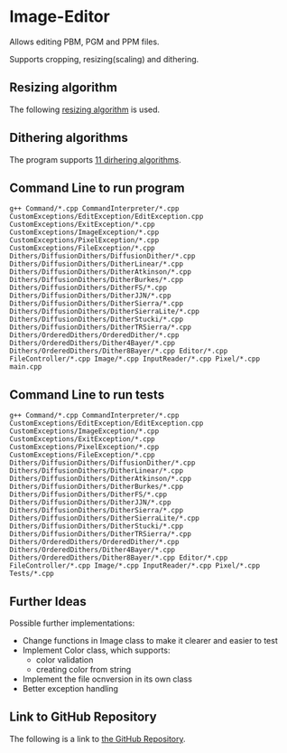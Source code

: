 # Image-Editor
Allows editing PBM, PGM and PPM files.

Supports cropping, resizing(scaling) and dithering.

## Resizing algorithm
The following [resizing algorithm](https://courses.cs.vt.edu/~masc1044/L17-Rotation/ScalingNN.html) is used.

## Dithering algorithms
The program supports [11 dirhering algorithms](https://tannerhelland.com/2012/12/28/dithering-eleven-algorithms-source-code.html).

## Command Line to run program
```
g++ Command/*.cpp CommandInterpreter/*.cpp CustomExceptions/EditException/EditException.cpp CustomExceptions/ExitException/*.cpp CustomExceptions/ImageException/*.cpp CustomExceptions/PixelException/*.cpp CustomExceptions/FileException/*.cpp Dithers/DiffusionDithers/DiffusionDither/*.cpp Dithers/DiffusionDithers/DitherLinear/*.cpp Dithers/DiffusionDithers/DitherAtkinson/*.cpp Dithers/DiffusionDithers/DitherBurkes/*.cpp Dithers/DiffusionDithers/DitherFS/*.cpp Dithers/DiffusionDithers/DitherJJN/*.cpp Dithers/DiffusionDithers/DitherSierra/*.cpp Dithers/DiffusionDithers/DitherSierraLite/*.cpp Dithers/DiffusionDithers/DitherStucki/*.cpp Dithers/DiffusionDithers/DitherTRSierra/*.cpp Dithers/OrderedDithers/OrderedDither/*.cpp Dithers/OrderedDithers/Dither4Bayer/*.cpp Dithers/OrderedDithers/Dither8Bayer/*.cpp Editor/*.cpp FileController/*.cpp Image/*.cpp InputReader/*.cpp Pixel/*.cpp main.cpp
```

## Command Line to run tests
```
g++ Command/*.cpp CommandInterpreter/*.cpp CustomExceptions/EditException/EditException.cpp CustomExceptions/ImageException/*.cpp CustomExceptions/ExitException/*.cpp CustomExceptions/PixelException/*.cpp CustomExceptions/FileException/*.cpp Dithers/DiffusionDithers/DiffusionDither/*.cpp Dithers/DiffusionDithers/DitherLinear/*.cpp Dithers/DiffusionDithers/DitherAtkinson/*.cpp Dithers/DiffusionDithers/DitherBurkes/*.cpp Dithers/DiffusionDithers/DitherFS/*.cpp Dithers/DiffusionDithers/DitherJJN/*.cpp Dithers/DiffusionDithers/DitherSierra/*.cpp Dithers/DiffusionDithers/DitherSierraLite/*.cpp Dithers/DiffusionDithers/DitherStucki/*.cpp Dithers/DiffusionDithers/DitherTRSierra/*.cpp Dithers/OrderedDithers/OrderedDither/*.cpp Dithers/OrderedDithers/Dither4Bayer/*.cpp Dithers/OrderedDithers/Dither8Bayer/*.cpp Editor/*.cpp FileController/*.cpp Image/*.cpp InputReader/*.cpp Pixel/*.cpp Tests/*.cpp
```

## Further Ideas
Possible further implementations:
- Change functions in Image class to make it clearer and easier to test
- Implement Color class, which supports:
  - color validation
  - creating color from string
- Implement the file ocnversion in its own class
- Better exception handling


## Link to GitHub Repository
The following is a link to [the GitHub Repository](https://github.com/ivtivan/Image-Editor).